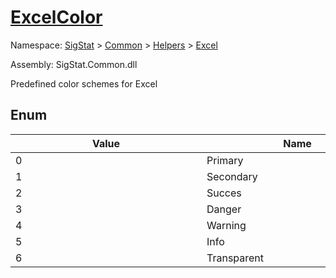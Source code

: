 # [ExcelColor](./ExcelColor.md)
Namespace: [SigStat]() > [Common](./../../README.md) > [Helpers](./../README.md) > [Excel](./README.md)

Assembly: SigStat.Common.dll


Predefined color schemes for Excel

##	Enum

| Value | Name | Summary | 
| --- | --- | --- | 
| 0<div style="width: 290px">| Primary<div style="width: 290px">| Primary color<div style="width: 290px">| <br>
| 1<div style="width: 290px">| Secondary<div style="width: 290px">| Secondary color<div style="width: 290px">| <br>
| 2<div style="width: 290px">| Succes<div style="width: 290px">| Succes color<div style="width: 290px">| <br>
| 3<div style="width: 290px">| Danger<div style="width: 290px">| Danger color<div style="width: 290px">| <br>
| 4<div style="width: 290px">| Warning<div style="width: 290px">| Warning color<div style="width: 290px">| <br>
| 5<div style="width: 290px">| Info<div style="width: 290px">| Info color<div style="width: 290px">| <br>
| 6<div style="width: 290px">| Transparent<div style="width: 290px">| Transparent color<div style="width: 290px">| <br>



